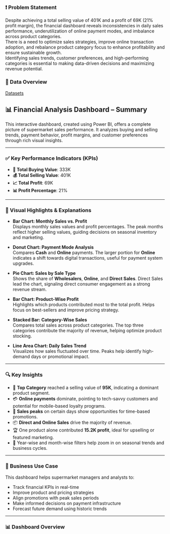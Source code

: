 ### ❗ Problem Statement

Despite achieving a total selling value of 401K and a profit of 69K (21% profit margin), the financial dashboard reveals inconsistencies in daily sales performance, underutilization of online payment modes, and imbalance across product categories.  
There is a need to optimize sales strategies, improve online transaction adoption, and rebalance product category focus to enhance profitability and ensure sustainable growth.  
Identifying sales trends, customer preferences, and high-performing categories is essential to making data-driven decisions and maximizing revenue potential.

### 📂 Data Overview
[Datasets](https://docs.google.com/spreadsheets/d/1OeDD2F3aWlkcC0qr6fE-jXpZRSrx9rQK/edit?usp=sharing&ouid=114066788577844516081&rtpof=true&sd=true)



## 📊 Financial Analysis Dashboard – Summary

This interactive dashboard, created using Power BI, offers a complete picture of supermarket sales performance. It analyzes buying and selling trends, payment behavior, profit margins, and customer preferences through rich visual insights.

---

### ✅ Key Performance Indicators (KPIs)

- **🧾 Total Buying Value**: 333K  
- **💰 Total Selling Value**: 401K  
- **📈 Total Profit**: 69K  
- **📊 Profit Percentage**: 21%

---

### 📌 Visual Highlights & Explanations

- **Bar Chart: Monthly Sales vs. Profit**  
  Displays monthly sales values and profit percentages. The peak months reflect higher selling values, guiding decisions on seasonal inventory and marketing.

- **Donut Chart: Payment Mode Analysis**  
  Compares **Cash** and **Online** payments. The larger portion for **Online** indicates a shift towards digital transactions, useful for payment system upgrades.

- **Pie Chart: Sales by Sale Type**  
  Shows the share of **Wholesalers**, **Online**, and **Direct Sales**. Direct Sales lead the chart, signaling direct consumer engagement as a strong revenue stream.

- **Bar Chart: Product-Wise Profit**  
  Highlights which products contributed most to the total profit. Helps focus on best-sellers and improve pricing strategy.

- **Stacked Bar: Category-Wise Sales**  
  Compares total sales across product categories. The top three categories contribute the majority of revenue, helping optimize product stocking.

- **Line Area Chart: Daily Sales Trend**  
  Visualizes how sales fluctuated over time. Peaks help identify high-demand days or promotional impact.

---

### 🔍 Key Insights

- 🛒 **Top Category** reached a selling value of **95K**, indicating a dominant product segment.
- 💳 **Online payments** dominate, pointing to tech-savvy customers and potential for mobile-based loyalty programs.
- 📆 **Sales peaks** on certain days show opportunities for time-based promotions.
- 📦 **Direct and Online Sales** drive the majority of revenue.
- 🏆 One product alone contributed **15.2K profit**, ideal for upselling or featured marketing.
- 📅 Year-wise and month-wise filters help zoom in on seasonal trends and business cycles.

---

### 💼 Business Use Case

This dashboard helps supermarket managers and analysts to:
- Track financial KPIs in real-time  
- Improve product and pricing strategies  
- Align promotions with peak sales periods  
- Make informed decisions on payment infrastructure  
- Forecast future demand using historic trends

---

### 📊 Dashboard Overview







